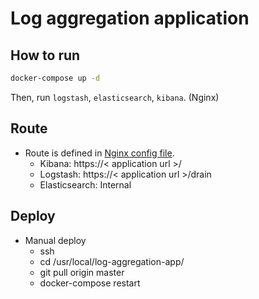# Log aggregation application

## How to run

```bash
docker-compose up -d
```

Then, run `logstash`, `elasticsearch`, `kibana`. (Nginx)

## Route

* Route is defined in [Nginx config file](./nginx/confs/default.conf).
  * Kibana: https://< application url >/
  * Logstash: https://< application url >/drain
  * Elasticsearch: Internal

## Deploy

* Manual deploy
  * ssh
  * cd /usr/local/log-aggregation-app/
  * git pull origin master
  * docker-compose restart
